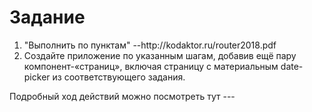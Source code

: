 <h1> Задание  </h1>
<ol> 
<li>"Выполнить по пунктам" --http://kodaktor.ru/router2018.pdf  </li>
<li>Создайте приложение по указанным шагам, добавив ещё пару компонент-«страниц», включая страницу с материальным date-picker из соответствующего задания.</li>
</ol>

<p> Подробный ход действий можно посмотреть тут ---  <a href="https://slides.com/antonio4703/deck-6-7#/20"></a></p>
